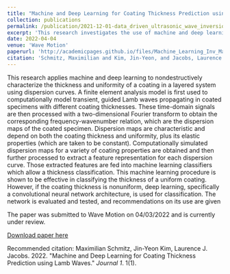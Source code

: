 ```yaml
---
title: "Machine and Deep Learning for Coating Thickness Prediction using Lamb Waves"
collection: publications
permalink: /publication/2021-12-01-data_driven_ultrasonic_wave_inversion.md
excerpt: 'This research investigates the use of machine and deep learning methods for wave inversion in nondestructive evaluation.'
date: 2022-04-04
venue: 'Wave Motion'
paperurl: 'http://academicpages.github.io/files/Machine_Learning_Inv_Max_Schmitz_Paper_Preprint_online.pdf'
citation: 'Schmitz, Maximilian and Kim, Jin-Yeon, and Jacobs, Laurence J.. (2022). &quot;Paper Title Number 1.&quot; <i>Journal 1</i>. 1(1).'
---
```


This research applies machine and deep learning to nondestructively characterize the thickness and uniformity of a coating in a layered system using dispersion curves. A finite element analysis model is first used to computationally model transient, guided Lamb waves propagating in coated specimens with different coating thicknesses. These time-domain signals are then processed with a two-dimensional Fourier transform to obtain the corresponding frequency-wavenumber relation, which are the dispersion maps of the coated specimen. Dispersion maps are characteristic and depend on both the coating thickness and uniformity, plus its elastic properties (which are taken to be constant). Computationally simulated dispersion maps for a variety of coating properties are obtained and then further processed to extract a feature representation for each dispersion curve. Those extracted features are fed into machine learning classifiers which allow a thickness classification. This machine learning procedure is shown to be effective in classifying the thickness of a uniform coating. However, if the coating thickness is nonuniform, deep learning, specifically a convolutional neural network architecture, is used for classification. The network is evaluated and tested, and recommendations on its use are given

The paper was submitted to Wave Motion on 04/03/2022 and is currently under review.

[Download paper here](http://academicpages.github.io/files/Machine_Learning_Inv_Max_Schmitz_Paper_Preprint_online.pdf.pdf)

Recommended citation: Maximilian Schmitz, Jin-Yeon Kim, Laurence J. Jacobs. 2022. "Machine and Deep Learning for Coating Thickness Prediction using Lamb Waves." <i>Journal 1</i>. 1(1).